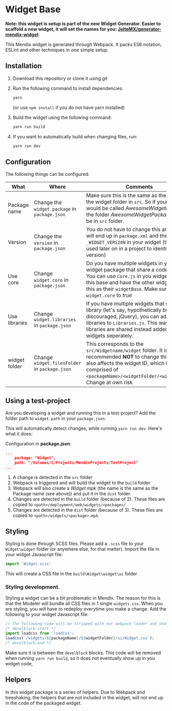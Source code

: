 Widget Base
===

**Note: this widget is setup is part of the new Widget Generator. Easier to scaffold a new widget, it will set the names for you: [JelteMX/generator-mendix-widget](https://github.com/JelteMX/generator-mendix-widget)**

This Mendix widget is generated through Webpack. It packs ES6 notation, ESLint and other techniques in one simple setup.

## Installation

1.  Download this repository or clone it using git
2.  Run the following command to install dependencies:

    ```bash
    yarn
    ```
    (or use `npm install` if you do not have yarn installed)

3.  Build the widget using the following command:

    ```bash
    yarn run build
    ```

4.  If you want to automatically build when changing files, run:

    ```bash
    yarn run dev
    ```

## Configuration

The following things can be configured:

| What | Where | Comments |
| --- | --- | --- |
| Package name | Change the `widget.package` in `package.json` | Make sure this is the same as the name of the widget folder in `src`. So if your package would be called _AwesomeWidgetPackage_, the folder *AwesomeWidgetPackage* should be in `src` folder. |
| Version | Change the `version` in `package.json` | You do not have to change this anywhere. It will end up in `package.xml` and the property `_WIDGET_VERSION` in your widget (this can be used later on in a project to identify the version) |
| Use core | Change `widget.core` in `package.json` | Do you have multiple widgets in your widget package that share a codebase? You can use `Core.js` in you widget folder as this base and have the other widgets use this as their `widgetBase`. Make sure you set `widget.core` to *true* |
| Use libraries | Change `widget.libraries` in `package.json` | If you have multiple widgets that share a library (let's say, hypothetically but highly discouraged, jQuery), you can add these libraries to `Libraries.js`. This way the libraries are shared instead added to the widgets seperately. |
| widget folder | Change `widget.filesFolder` in `package.json` | This corresponds to the `src/Widgetname/widget` folder. It is recommended **NOT** to change this. This also affects the widget ID, which is comprised of `<packageName>/<widgetFolder/<widgetName>`. Change at own risk |

## Using a test-project

Are you developing a widget and running this in a test-project? Add the folder path to `widget.path` in your `package.json`.

This will automatically detect changes, while running `yarn run dev`. Here's what it does:

Configuration in **package.json**:
```json
...
    package: "Widget",
    path: "/Volumes/C/Projects/MendixProjects/TestProject"
...
```

1. A change is detected in the `src` folder
2. Webpack is triggered and will build the widget to the `build` folder
3. Webpack will also create a *Widget.mpk* (the name is the same as the Package name (see above)) and put it in the `dist` folder.
4. Changes are detected in the `build` folder (because of 2). These files are copied to `<path>/deployment/web/widgets/<package>/`
5. Changes are detected in the `dist` folder (because of 3). These files are copied to `<path>/widgets/<package>.mpk`

## Styling

Styling is done through SCSS files. Please add a `.scss` file to your `Widget\widget` folder (or anywhere else, for that matter).
Import the file in your widget Javascript file:

```js
import 'Widget.scss'
```

This will create a CSS file in the `build\Widget\widget\ui` folder

### Styling development.

Styling a widget can be a bit problematic in Mendix. The reason for this is that the Modeler will bundle all CSS files in 1 single `widgets.css`.
When you are styling, you will have to redeploy everytime you make a change. Add the following to your widget Javascript file:

```js
// The following code will be stripped with our webpack loader and should only be used if you plan on doing styling
/* develblock:start */
import loadcss from 'loadcss';
loadcss(`/widgets/${packageName}/${widgetFolder}/ui/Widget.css`);
/* develblock:end */
```

Make sure it is between the `develblock` blocks. This code will be removed when running `yarn run build`, so it does not eventually show up in you widget code,

## Helpers

In this widget package is a series of helpers. Due to Webpack and treeshaking, the helpers that are not included in the widget, will not end up in the code of the packaged widget.
